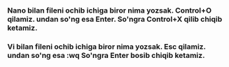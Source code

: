 ### Nano bilan fileni ochib ichiga biror nima yozsak. Control+O qilamiz. undan so'ng esa Enter. So'ngra Control+X qilib chiqib ketamiz.

### Vi bilan fileni ochib ichiga biror nima yozsak. Esc qilamiz. undan so'ng esa :wq So'ngra Enter bosib chiqib ketamiz.
